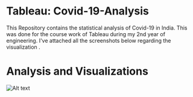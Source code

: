 # Tableau: Covid-19-Analysis

This Repository contains the statistical analysis of Covid-19 in India. This was done for the course work of Tableau during my 2nd year of engineering. I've attached all the screenshots below regarding the visualization .

# Analysis and Visualizations

![Alt text](relative/path/to/img.jpg?raw=true "Intro")
